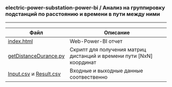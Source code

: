 ### electric-power-substation-power-bi / Анализ на группировку подстанций по расстоянию и времени в пути между ними
---
| Файл | Описание |
| ------ | ------ |
| [index.html][ind] | Web-Power-BI отчет |
| [getDistanceDurance.py][gDD] | Скрипт для получения матриц дистанций и времени пути [NxN] координат |
| [Input.csv][inp] и [Result.csv][res] | Входные и выходные данные соотвественно |

[gDD]: <https://github.com/StayFoxer/electric-power-substation-power-bi/blob/master/getDistanceDurance.py>
[inp]: <https://github.com/StayFoxer/electric-power-substation-power-bi/blob/master/Input.csv>
[res]: <https://github.com/StayFoxer/electric-power-substation-power-bi/blob/master/Result.csv>
[ind]: <https://stayfoxer.github.io/electric-power-substation-power-bi/>